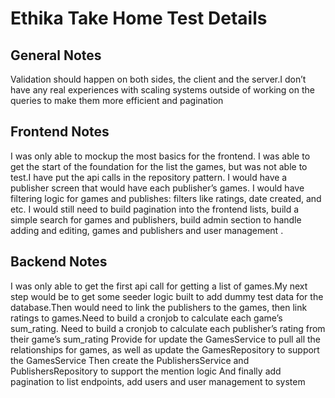 # Ethika Take Home Test Details

## General Notes
Validation should happen on both sides, the client and the server.I don’t have any real experiences with scaling systems outside of working on the queries to make them more efficient and pagination

## Frontend Notes
I was only able to mockup the most basics for the frontend. I was able to get the start of the foundation for the list the games, but was not able to test.I have put the api calls in the repository pattern. I would have a publisher screen that would have each publisher’s games. I would have filtering logic for games and publishes: filters like ratings, date created, and etc. I would still need to build pagination into the frontend lists, build a simple search for games and publishers, build admin section to handle adding and editing, games and publishers and user management .



## Backend Notes
I was only able to get the first api call for getting a list of games.My next step would be to get some seeder logic built to add dummy test data for the database.Then would need to link the publishers to the games, then link ratings to games.Need to build a cronjob to calculate each game’s sum_rating. Need to build a cronjob to calculate each publisher’s rating from their game’s sum_rating
Provide for update the GamesService to pull all the relationships for games, as well as update the GamesRepository to support the GamesService
Then create the PublishersService and PublishersRepository to support the mention logic
And finally add pagination to list endpoints, add users and user management to system

